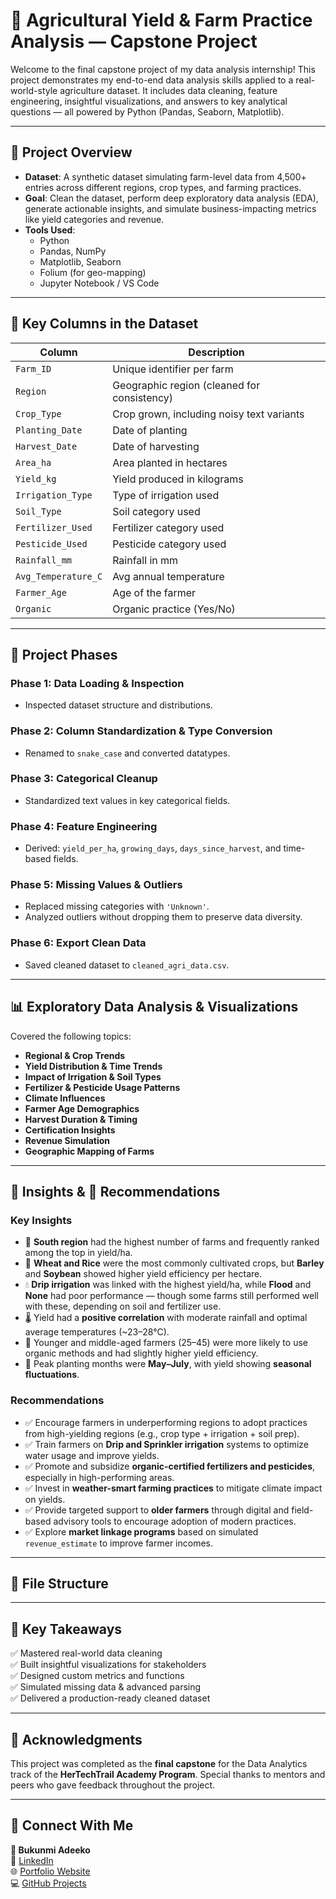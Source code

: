# 🌾 Agricultural Yield & Farm Practice Analysis — Capstone Project

Welcome to the final capstone project of my data analysis internship! This project demonstrates my end-to-end data analysis skills applied to a real-world-style agriculture dataset. It includes data cleaning, feature engineering, insightful visualizations, and answers to key analytical questions — all powered by Python (Pandas, Seaborn, Matplotlib).

---

## 📁 Project Overview

- **Dataset**: A synthetic dataset simulating farm-level data from 4,500+ entries across different regions, crop types, and farming practices.
- **Goal**: Clean the dataset, perform deep exploratory data analysis (EDA), generate actionable insights, and simulate business-impacting metrics like yield categories and revenue.
- **Tools Used**: 
  - Python
  - Pandas, NumPy
  - Matplotlib, Seaborn
  - Folium (for geo-mapping)
  - Jupyter Notebook / VS Code

---

## 🧪 Key Columns in the Dataset

| Column              | Description                                        |
|---------------------|----------------------------------------------------|
| `Farm_ID`           | Unique identifier per farm                         |
| `Region`            | Geographic region (cleaned for consistency)        |
| `Crop_Type`         | Crop grown, including noisy text variants          |
| `Planting_Date`     | Date of planting                                   |
| `Harvest_Date`      | Date of harvesting                                 |
| `Area_ha`           | Area planted in hectares                           |
| `Yield_kg`          | Yield produced in kilograms                        |
| `Irrigation_Type`   | Type of irrigation used                            |
| `Soil_Type`         | Soil category used                                 |
| `Fertilizer_Used`   | Fertilizer category used                           |
| `Pesticide_Used`    | Pesticide category used                            |
| `Rainfall_mm`       | Rainfall in mm                                     |
| `Avg_Temperature_C` | Avg annual temperature                             |
| `Farmer_Age`        | Age of the farmer                                  |
| `Organic`           | Organic practice (Yes/No)                          |

---

## 🔧 Project Phases

### Phase 1: Data Loading & Inspection
- Inspected dataset structure and distributions.

### Phase 2: Column Standardization & Type Conversion
- Renamed to `snake_case` and converted datatypes.

### Phase 3: Categorical Cleanup
- Standardized text values in key categorical fields.

### Phase 4: Feature Engineering
- Derived: `yield_per_ha`, `growing_days`, `days_since_harvest`, and time-based fields.

### Phase 5: Missing Values & Outliers
- Replaced missing categories with `'Unknown'`.
- Analyzed outliers without dropping them to preserve data diversity.

### Phase 6: Export Clean Data
- Saved cleaned dataset to `cleaned_agri_data.csv`.

---

## 📊 Exploratory Data Analysis & Visualizations

Covered the following topics:

- **Regional & Crop Trends**
- **Yield Distribution & Time Trends**
- **Impact of Irrigation & Soil Types**
- **Fertilizer & Pesticide Usage Patterns**
- **Climate Influences**
- **Farmer Age Demographics**
- **Harvest Duration & Timing**
- **Certification Insights**
- **Revenue Simulation**
- **Geographic Mapping of Farms**

---

## 🧠 Insights & 📌 Recommendations

### Key Insights

- 🥇 **South region** had the highest number of farms and frequently ranked among the top in yield/ha.
- 🌱 **Wheat and Rice** were the most commonly cultivated crops, but **Barley** and **Soybean** showed higher yield efficiency per hectare.
- 💧 **Drip irrigation** was linked with the highest yield/ha, while **Flood** and **None** had poor performance — though some farms still performed well with these, depending on soil and fertilizer use.
- 🌡️ Yield had a **positive correlation** with moderate rainfall and optimal average temperatures (~23–28°C).
- 🧓 Younger and middle-aged farmers (25–45) were more likely to use organic methods and had slightly higher yield efficiency.
- 📅 Peak planting months were **May–July**, with yield showing **seasonal fluctuations**.

### Recommendations

- ✅ Encourage farmers in underperforming regions to adopt practices from high-yielding regions (e.g., crop type + irrigation + soil prep).
- ✅ Train farmers on **Drip and Sprinkler irrigation** systems to optimize water usage and improve yields.
- ✅ Promote and subsidize **organic-certified fertilizers and pesticides**, especially in high-performing areas.
- ✅ Invest in **weather-smart farming practices** to mitigate climate impact on yields.
- ✅ Provide targeted support to **older farmers** through digital and field-based advisory tools to encourage adoption of modern practices.
- ✅ Explore **market linkage programs** based on simulated `revenue_estimate` to improve farmer incomes.

---

## 📁 File Structure


---

## 🚀 Key Takeaways

✅ Mastered real-world data cleaning  
✅ Built insightful visualizations for stakeholders  
✅ Designed custom metrics and functions  
✅ Simulated missing data & advanced parsing  
✅ Delivered a production-ready cleaned dataset  

---

## 📌 Acknowledgments

This project was completed as the **final capstone** for the Data Analytics track of the **HerTechTrail Academy Program**. Special thanks to mentors and peers who gave feedback throughout the project.

---

## 📎 Connect With Me

**👤 Bukunmi Adeeko**  
🔗 [LinkedIn](https://www.linkedin.com/in/bukunmiadeeko/)  
🌐 [Portfolio Website](https://sites.google.com/view/bukunmiadeeko/home)  
💻 [GitHub Projects](https://github.com/your-github-username)


